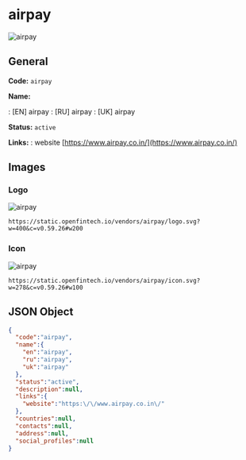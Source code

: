
# airpay 
![airpay](https://static.openfintech.io/vendors/airpay/logo.svg?w=400&c=v0.59.26#w200)  

## General 
 
**Code:** `airpay` 
 
**Name:** 
 
:	[EN] airpay 
:	[RU] airpay 
:	[UK] airpay 
 
**Status:** `active` 
 
**Links:** 
: website [https://www.airpay.co.in/](https://www.airpay.co.in/) 
 

## Images 

### Logo 
 
![airpay](https://static.openfintech.io/vendors/airpay/logo.svg?w=400&c=v0.59.26#w200)  

```
https://static.openfintech.io/vendors/airpay/logo.svg?w=400&c=v0.59.26#w200
```  

### Icon 
 
![airpay](https://static.openfintech.io/vendors/airpay/icon.svg?w=278&c=v0.59.26#w100)  

```
https://static.openfintech.io/vendors/airpay/icon.svg?w=278&c=v0.59.26#w100
```  

## JSON Object 

```json
{
  "code":"airpay",
  "name":{
    "en":"airpay",
    "ru":"airpay",
    "uk":"airpay"
  },
  "status":"active",
  "description":null,
  "links":{
    "website":"https:\/\/www.airpay.co.in\/"
  },
  "countries":null,
  "contacts":null,
  "address":null,
  "social_profiles":null
}
```  
